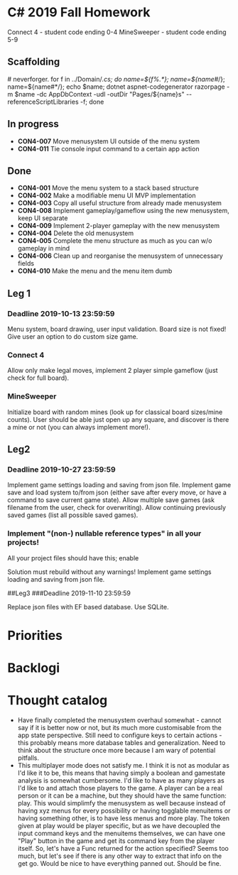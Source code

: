 # C# 2019 Fall Homework

Connect 4  - student code ending 0-4
MineSweeper - student code ending 5-9

## Scaffolding
\# neverforger.
for f in ../Domain/*.cs; 
do name=${f%.*}; 
name=${name#*/}; 
name=${name#*/}; 
echo $name; 
dotnet aspnet-codegenerator razorpage 
	-m $name 
	-dc AppDbContext 
	-udl -outDir "Pages/${name}s" 
	--referenceScriptLibraries -f; done

## In progress
- **CON4-007** Move menusystem UI outside of the menu system
- **CON4-011** Tie console input command to a certain app action

## Done
- **CON4-001** Move the menu system to a stack based structure
- **CON4-002** Make a modifiable menu UI MVP implementation
- **CON4-003** Copy all useful structure from already made menusystem
- **CON4-008** Implement gameplay/gameflow using the new menusystem, keep UI separate
- **CON4-009** Implement 2-player gameplay with the new menusystem
- **CON4-004** Delete the old menusystem
- **CON4-005** Complete the menu structure as much as you can w/o gameplay in mind
- **CON4-006** Clean up and reorganise the menusystem of unnecessary fields
- **CON4-010** Make the menu and the menu item dumb

## Leg 1
### Deadline 2019-10-13 23:59:59

Menu system, board drawing, user input validation.
Board size is not fixed! Give user an option to do custom size game.

### Connect 4
Allow only make legal moves, implement 2 player simple gameflow (just check for full board).

### MineSweeper
Initialize board with random mines (look up for classical board sizes/mine counts).
User should be able just open up any square, and discover is there a mine or not (you can always implement more!).

## Leg2
### Deadline 2019-10-27 23:59:59

Implement game settings loading and saving from json file.
Implement game save and load system to/from json (either save after every move, or have a command to save current game state).
Allow multiple save games (ask filename from the user, check for overwriting).
Allow continuing previously saved games (list all possible saved games).

### Implement "(non-) nullable reference types" in all your projects!

All your project files should have this;
    <PropertyGroup>
        <Nullable>enable</Nullable>
    </PropertyGroup>

Solution must rebuild without any warnings!
Implement game settings loading and saving from json file.


##Leg3
###Deadline 2019-11-10 23:59:59

Replace json files with EF based database. Use SQLite.


# Priorities

# Backlogi


# Thought catalog

- Have finally completed the menusystem overhaul somewhat - cannot say if it is better now or not, but its much
	more customisable from the app state perspective. Still need to configure keys to certain actions - 
	this probably means more database tables and generalization. Need to think about the structure once more
	because I am wary of potential pitfalls.
- This multiplayer mode does not satisfy me. I think it is not as modular as I'd like it to be, this means that 
	having simply a boolean and gamestate analysis is somewhat cumbersome. I'd like to have as many players
	as I'd like to and attach those players to the game. A player can be a real person or it can be a machine,
	but they should have the same function: play. This would simplimfy the menusystem as well because instead
	of having xyz menus for every possibility or having togglable menuitems or having something other, is to
	have less menus and more play. The token given at play would be player specific, but as we have decoupled
	the input command keys and the menuitems themselves, we can have one "Play" button in the game and get its
	command key from the player itself. So, let's have a Func returned for the action specified? Seems too much,
	but let's see if there is any other way to extract that info on the get go. Would be nice to have everything
	 panned out. Should be fine.
